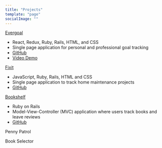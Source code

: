 ```yaml
---
title: "Projects"
template: "page"
socialImage: ""
---
```


[Evergoal](https://my-evergoal.herokuapp.com/)
+ React, Redux, Ruby, Rails, HTML, and CSS
+ Single page application for personal and professional goal tracking
+ [GitHub](https://github.com/AnnaWijetunga/evergoal-frontend)
+ [Video Demo](https://vimeo.com/407732985)

[Fixit]()
+ JavaScript, Ruby, Rails, HTML and CSS
+ Single page application to track home maintenance projects
+ [GitHub](https://github.com/AnnaWijetunga/fixit)

[Bookshelf](https://the-bookshelf-app.herokuapp.com/)
+ Ruby on Rails
+ Model-View-Controller (MVC) application where users track books and leave reviews
+ [GitHub](https://github.com/AnnaWijetunga/bookshelf)

Penny Patrol

Book Selector